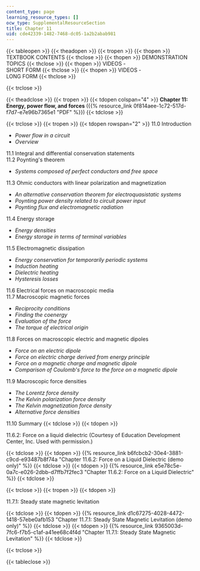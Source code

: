 ```yaml
---
content_type: page
learning_resource_types: []
ocw_type: SupplementalResourceSection
title: Chapter 11
uid: cde42339-1482-7468-dc05-1a2b2abab981
---
```


{{< tableopen >}}
{{< theadopen >}}
{{< tropen >}}
{{< thopen >}}
TEXTBOOK CONTENTS
{{< thclose >}}
{{< thopen >}}
DEMONSTRATION TOPICS
{{< thclose >}}
{{< thopen >}}
VIDEOS -  
SHORT FORM
{{< thclose >}}
{{< thopen >}}
VIDEOS -  
LONG FORM
{{< thclose >}}

{{< trclose >}}

{{< theadclose >}}
{{< tropen >}}
{{< tdopen colspan="4" >}}
**Chapter 11: Energy, power flow, and forces** ({{% resource_link 0f814aee-1c72-517d-f7d7-e7e96b7365e1 "PDF" %}})
{{< tdclose >}}

{{< trclose >}}
{{< tropen >}}
{{< tdopen rowspan="2" >}}
11.0 Introduction

*   _Power flow in a circuit_
*   _Overview_

11.1 Integral and differential conservation statements  
11.2 Poynting's theorem

*   _Systems composed of perfect conductors and free space_

11.3 Ohmic conductors with linear polarization and magnetization

*   _An alternative conservation theorem for electroquasistatic systems_
*   _Poynting power density related to circuit power input_
*   _Poynting flux and electromagnetic radiation_

11.4 Energy storage

*   _Energy densities_
*   _Energy storage in terms of terminal variables_

11.5 Electromagnetic dissipation

*   _Energy conservation for temporarily periodic systems_
*   _Induction heating_
*   _Dielectric heating_
*   _Hysteresis losses_

11.6 Electrical forces on macroscopic media  
11.7 Macroscopic magnetic forces

*   _Reciprocity conditions_
*   _Finding the coenergy_
*   _Evaluation of the force_
*   _The torque of electrical origin_

11.8 Forces on macroscopic electric and magnetic dipoles

*   _Force on an electric dipole_
*   _Force on electric charge derived from energy principle_
*   _Force on a magnetic charge and magnetic dipole_
*   _Comparison of Coulomb's force to the force on a magnetic dipole_

11.9 Macroscopic force densities

*   _The Lorentz force density_
*   _The Kelvin polarization force density_
*   _The Kelvin magnetization force density_
*   _Alternative force densities_

11.10 Summary
{{< tdclose >}}
{{< tdopen >}}


11.6.2: Force on a liquid dielectric (Courtesy of Education Development Center, Inc. Used with permission.)


{{< tdclose >}}
{{< tdopen >}}
{{% resource_link b6fcbcb2-30e4-3881-c9cd-e93487b8f74a "Chapter 11.6.2: Force on a Liquid Dielectric (demo only)" %}}
{{< tdclose >}}
{{< tdopen >}}
{{% resource_link e5e78c5e-0a7c-e026-2dbb-d7ffb7f2fec3 "Chapter 11.6.2: Force on a Liquid Dielectric" %}}
{{< tdclose >}}

{{< trclose >}}
{{< tropen >}}
{{< tdopen >}}


11.7.1: Steady state magnetic levitation


{{< tdclose >}}
{{< tdopen >}}
{{% resource_link d1c67275-4028-4472-1418-57ebe0afb153 "Chapter 11.7.1: Steady State Magnetic Levitation (demo only)" %}}
{{< tdclose >}}
{{< tdopen >}}
{{% resource_link 9365003d-7fc6-f7b5-c1af-a41ee68c4f4d "Chapter 11.7.1: Steady State Magnetic Levitation" %}}
{{< tdclose >}}

{{< trclose >}}

{{< tableclose >}}